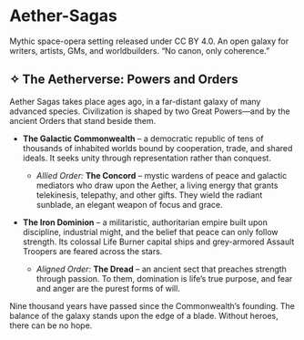 # Aether-Sagas
Mythic space-opera setting released under CC BY 4.0. An open galaxy for writers, artists, GMs, and worldbuilders. “No canon, only coherence.”

## ✧ The Aetherverse: Powers and Orders
Aether Sagas takes place ages ago, in a far-distant galaxy of many advanced species. Civilization is shaped by two Great Powers—and by the ancient Orders that stand beside them.

- **The Galactic Commonwealth** – a democratic republic of tens of thousands of inhabited worlds bound by cooperation, trade, and shared ideals. It seeks unity through representation rather than conquest.  
  - *Allied Order:* **The Concord** – mystic wardens of peace and galactic mediators who draw upon the Aether, a living energy that grants telekinesis, telepathy, and other gifts. They wield the radiant sunblade, an elegant weapon of focus and grace.  

- **The Iron Dominion** – a militaristic, authoritarian empire built upon discipline, industrial might, and the belief that peace can only follow strength. Its colossal Life Burner capital ships and grey-armored Assault Troopers are feared across the stars.  
  - *Aligned Order:* **The Dread** – an ancient sect that preaches strength through passion. To them, domination is life’s true purpose, and fear and anger are the purest forms of will.

Nine thousand years have passed since the Commonwealth’s founding. The balance of the galaxy stands upon the edge of a blade. Without heroes, there can be no hope.
